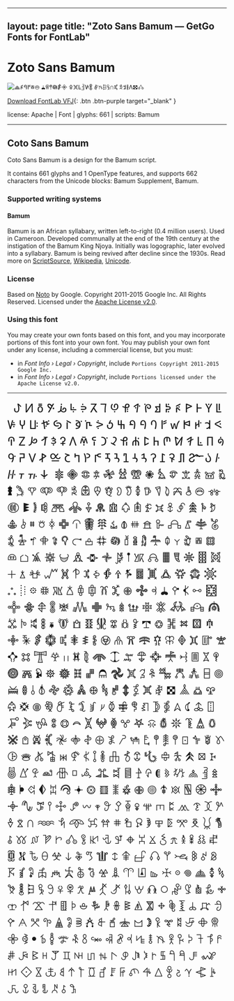 
---
layout: page
title: "Zoto Sans Bamum — GetGo Fonts for FontLab"
---
# Zoto Sans Bamum

![𖦺ꚯꛀꛂ𖡖𖠟 𖢇𖧶𖤣𖡎𖢯𖧷 𖦢𖣙ꛚ𖥌ꚴ𖢏 𖣮𖨅𖦿𖧀𖥵𖢱 𖠓ꛆ𖢴ꛎ𖣯𖦊](images/zotosans-bamum.svg)

[Download FontLab VFJ](https://downgit.github.io/#/home?url=https://github.com/fontlabcom/getgo-fonts/blob/main/getgo-fonts/apache/zotosans/zotosans-bamum.ttf){: .btn .btn-purple target="_blank" }

license: Apache \| Font \| glyphs: 661 \| scripts: Bamum

---


## Coto Sans Bamum

Coto Sans Bamum is a design for the Bamum script.

It contains 661 glyphs and 1 OpenType features, and supports 662 characters from the Unicode blocks: Bamum Supplement, Bamum.


### Supported writing systems


#### Bamum

Bamum is an African syllabary, written left-to-right (0.4 million users). Used in Cameroon. Developed communally at the end of the 19th century at the instigation of the Bamum King Njoya. Initially was logographic, later evolved into a syllabary. Bamum is being revived after decline since the 1930s. Read more on [ScriptSource](https://scriptsource.org/scr/Bamu), [Wikipedia](https://en.wikipedia.org/wiki/ISO_15924:Bamu), [Unicode](https://www.unicode.org/versions/Unicode13.0.0/ch19.pdf#G45398).


### License

Based on [Noto](https://github.com/notofonts) by Google. Copyright 2011-2015 Google Inc. All Rights Reserved. Licensed under the [Apache License v2.0](https://www.apache.org/licenses/LICENSE-2.0.txt).

### Using this font

You may create your own fonts based on this font, and you may incorporate portions of this font into your own font. You may publish your own font under any license, including a commercial license, but you must:

- in _Font Info › Legal › Copyright_, include `Portions Copyright 2011-2015 Google Inc.`
- in _Font Info › Legal › Copyright_, include `Portions licensed under the Apache License v2.0.`


---

<div style="font-family: Zoto Sans Bamum; font-size: 2em;">
       ꚠ ꚡ ꚢ ꚣ ꚤ ꚥ ꚦ ꚧ ꚨ ꚩ ꚪ ꚫ ꚬ ꚭ ꚮ ꚯ ꚰ ꚱ ꚲ ꚳ ꚴ ꚵ ꚶ ꚷ ꚸ ꚹ ꚺ ꚻ ꚼ ꚽ ꚾ ꚿ ꛀ ꛁ ꛂ ꛃ ꛄ ꛅ ꛆ ꛇ ꛈ ꛉ ꛊ ꛋ ꛌ ꛍ ꛎ ꛏ ꛐ ꛑ ꛒ ꛓ ꛔ ꛕ ꛖ ꛗ ꛘ ꛙ ꛚ ꛛ ꛜ ꛝ ꛞ ꛟ ꛠ ꛡ ꛢ ꛣ ꛤ ꛥ ꛦ ꛧ ꛨ ꛩ ꛪ ꛫ ꛬ ꛭ ꛮ ꛯ ꛰ ꛱ ꛲ ꛳ ꛴ ꛵ ꛶ ꛷ ﻿ 𖠀 𖠁 𖠂 𖠃 𖠄 𖠅 𖠆 𖠇 𖠈 𖠉 𖠊 𖠋 𖠌 𖠍 𖠎 𖠏 𖠐 𖠑 𖠒 𖠓 𖠔 𖠕 𖠖 𖠗 𖠘 𖠙 𖠚 𖠛 𖠜 𖠝 𖠞 𖠟 𖠠 𖠡 𖠢 𖠣 𖠤 𖠥 𖠦 𖠧 𖠨 𖠩 𖠪 𖠫 𖠬 𖠭 𖠮 𖠯 𖠰 𖠱 𖠲 𖠳 𖠴 𖠵 𖠶 𖠷 𖠸 𖠹 𖠺 𖠻 𖠼 𖠽 𖠾 𖠿 𖡀 𖡁 𖡂 𖡃 𖡄 𖡅 𖡆 𖡇 𖡈 𖡉 𖡊 𖡋 𖡌 𖡍 𖡎 𖡏 𖡐 𖡑 𖡒 𖡓 𖡔 𖡕 𖡖 𖡗 𖡘 𖡙 𖡚 𖡛 𖡜 𖡝 𖡞 𖡟 𖡠 𖡡 𖡢 𖡣 𖡤 𖡥 𖡦 𖡧 𖡨 𖡩 𖡪 𖡫 𖡬 𖡭 𖡮 𖡯 𖡰 𖡱 𖡲 𖡳 𖡴 𖡵 𖡶 𖡷 𖡸 𖡹 𖡺 𖡻 𖡼 𖡽 𖡾 𖡿 𖢀 𖢁 𖢂 𖢃 𖢄 𖢅 𖢆 𖢇 𖢈 𖢉 𖢊 𖢋 𖢌 𖢍 𖢎 𖢏 𖢐 𖢑 𖢒 𖢓 𖢔 𖢕 𖢖 𖢗 𖢘 𖢙 𖢚 𖢛 𖢜 𖢝 𖢞 𖢟 𖢠 𖢡 𖢢 𖢣 𖢤 𖢥 𖢦 𖢧 𖢨 𖢩 𖢪 𖢫 𖢬 𖢭 𖢮 𖢯 𖢰 𖢱 𖢲 𖢳 𖢴 𖢵 𖢶 𖢷 𖢸 𖢹 𖢺 𖢻 𖢼 𖢽 𖢾 𖢿 𖣀 𖣁 𖣂 𖣃 𖣄 𖣅 𖣆 𖣇 𖣈 𖣉 𖣊 𖣋 𖣌 𖣍 𖣎 𖣏 𖣐 𖣑 𖣒 𖣓 𖣔 𖣕 𖣖 𖣗 𖣘 𖣙 𖣚 𖣛 𖣜 𖣝 𖣞 𖣟 𖣠 𖣡 𖣢 𖣣 𖣤 𖣥 𖣦 𖣧 𖣨 𖣩 𖣪 𖣫 𖣬 𖣭 𖣮 𖣯 𖣰 𖣱 𖣲 𖣳 𖣴 𖣵 𖣶 𖣷 𖣸 𖣹 𖣺 𖣻 𖣼 𖣽 𖣾 𖣿 𖤀 𖤁 𖤂 𖤃 𖤄 𖤅 𖤆 𖤇 𖤈 𖤉 𖤊 𖤋 𖤌 𖤍 𖤎 𖤏 𖤐 𖤑 𖤒 𖤓 𖤔 𖤕 𖤖 𖤗 𖤘 𖤙 𖤚 𖤛 𖤜 𖤝 𖤞 𖤟 𖤠 𖤡 𖤢 𖤣 𖤤 𖤥 𖤦 𖤧 𖤨 𖤩 𖤪 𖤫 𖤬 𖤭 𖤮 𖤯 𖤰 𖤱 𖤲 𖤳 𖤴 𖤵 𖤶 𖤷 𖤸 𖤹 𖤺 𖤻 𖤼 𖤽 𖤾 𖤿 𖥀 𖥁 𖥂 𖥃 𖥄 𖥅 𖥆 𖥇 𖥈 𖥉 𖥊 𖥋 𖥌 𖥍 𖥎 𖥏 𖥐 𖥑 𖥒 𖥓 𖥔 𖥕 𖥖 𖥗 𖥘 𖥙 𖥚 𖥛 𖥜 𖥝 𖥞 𖥟 𖥠 𖥡 𖥢 𖥣 𖥤 𖥥 𖥦 𖥧 𖥨 𖥩 𖥪 𖥫 𖥬 𖥭 𖥮 𖥯 𖥰 𖥱 𖥲 𖥳 𖥴 𖥵 𖥶 𖥷 𖥸 𖥹 𖥺 𖥻 𖥼 𖥽 𖥾 𖥿 𖦀 𖦁 𖦂 𖦃 𖦄 𖦅 𖦆 𖦇 𖦈 𖦉 𖦊 𖦋 𖦌 𖦍 𖦎 𖦏 𖦐 𖦑 𖦒 𖦓 𖦔 𖦕 𖦖 𖦗 𖦘 𖦙 𖦚 𖦛 𖦜 𖦝 𖦞 𖦟 𖦠 𖦡 𖦢 𖦣 𖦤 𖦥 𖦦 𖦧 𖦨 𖦩 𖦪 𖦫 𖦬 𖦭 𖦮 𖦯 𖦰 𖦱 𖦲 𖦳 𖦴 𖦵 𖦶 𖦷 𖦸 𖦹 𖦺 𖦻 𖦼 𖦽 𖦾 𖦿 𖧀 𖧁 𖧂 𖧃 𖧄 𖧅 𖧆 𖧇 𖧈 𖧉 𖧊 𖧋 𖧌 𖧍 𖧎 𖧏 𖧐 𖧑 𖧒 𖧓 𖧔 𖧕 𖧖 𖧗 𖧘 𖧙 𖧚 𖧛 𖧜 𖧝 𖧞 𖧟 𖧠 𖧡 𖧢 𖧣 𖧤 𖧥 𖧦 𖧧 𖧨 𖧩 𖧪 𖧫 𖧬 𖧭 𖧮 𖧯 𖧰 𖧱 𖧲 𖧳 𖧴 𖧵 𖧶 𖧷 𖧸 𖧹 𖧺 𖧻 𖧼 𖧽 𖧾 𖧿 𖨀 𖨁 𖨂 𖨃 𖨄 𖨅 𖨆 𖨇 𖨈 𖨉 𖨊 𖨋 𖨌 𖨍 𖨎 𖨏 𖨐 𖨑 𖨒 𖨓 𖨔 𖨕 𖨖 𖨗 𖨘 𖨙 𖨚 𖨛 𖨜 𖨝 𖨞 𖨟 𖨠 𖨡 𖨢 𖨣 𖨤 𖨥 𖨦 𖨧 𖨨 𖨩 𖨪 𖨫 𖨬 𖨭 𖨮 𖨯 𖨰 𖨱 𖨲 𖨳 𖨴 𖨵 𖨶 𖨷 𖨸
</div>

